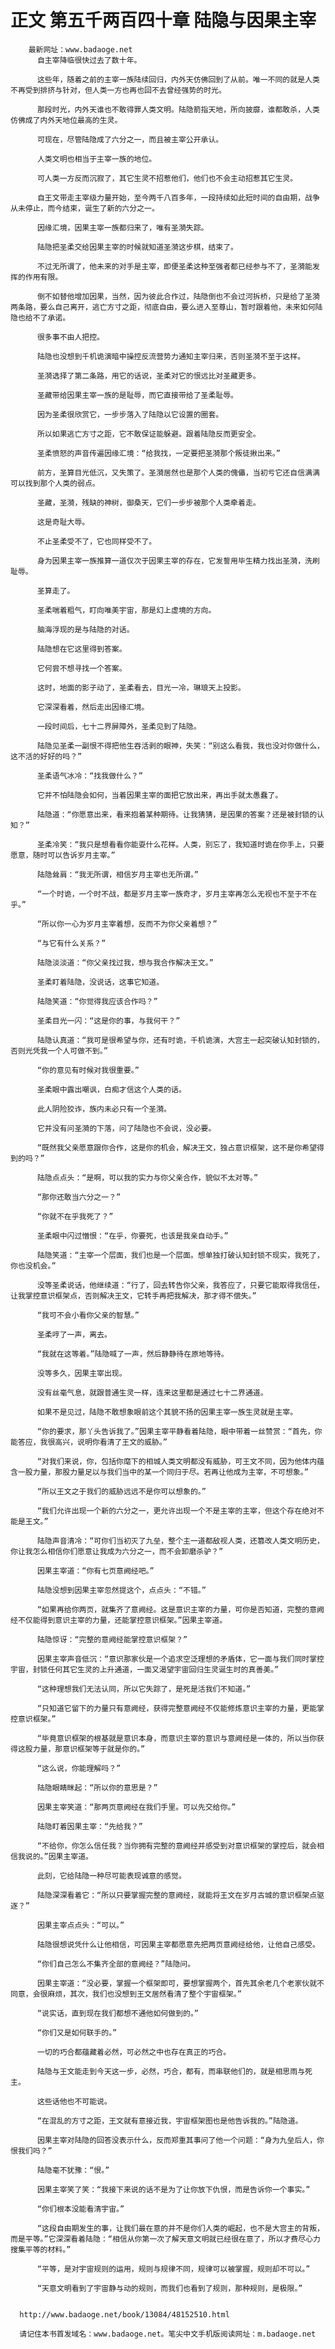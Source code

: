 # 正文 第五千两百四十章 陆隐与因果主宰
        最新网址：www.badaoge.net
          自主宰降临很快过去了数十年。
      
          这些年，随着之前的主宰一族陆续回归，内外天仿佛回到了从前。唯一不同的就是人类不再受到排挤与针对，但人类一方也再也回不去曾经强势的时光。
      
          那段时光，内外天谁也不敢得罪人类文明。陆隐箭指天地，所向披靡，谁都敢杀，人类仿佛成了内外天地位最高的生灵。
      
          可现在，尽管陆隐成了六分之一，而且被主宰公开承认。
      
          人类文明也相当于主宰一族的地位。
      
          可人类一方反而沉寂了，其它生灵不招惹他们，他们也不会主动招惹其它生灵。
      
          自王文带走主宰级力量开始，至今两千八百多年，一段持续如此短时间的自由期，战争从未停止，而今结束，诞生了新的六分之一。
      
          因缘汇境，因果主宰一族都归来了，唯有圣漪失踪。
      
          陆隐把圣柔交给因果主宰的时候就知道圣漪这步棋，结束了。
      
          不过无所谓了，他未来的对手是主宰，即便圣柔这种至强者都已经参与不了，圣漪能发挥的作用有限。
      
          倒不如替他增加因果，当然，因为彼此合作过，陆隐倒也不会过河拆桥，只是给了圣漪两条路，要么自己离开，逃亡方寸之距，彻底自由，要么进入至尊山，暂时跟着他，未来如何陆隐也给不了承诺。
      
          很多事不由人把控。
      
          陆隐也没想到千机诡演暗中操控反流营势力通知主宰归来，否则圣漪不至于这样。
      
          圣漪选择了第二条路，用它的话说，圣柔对它的恨远比对圣藏更多。
      
          圣藏带给因果主宰一族的是耻辱，而它直接带给了圣柔耻辱。
      
          因为圣柔很欣赏它，一步步落入了陆隐以它设置的圈套。
      
          所以如果逃亡方寸之距，它不敢保证能躲避。跟着陆隐反而更安全。
      
          圣柔愤怒的声音传遍因缘汇境：“给我找，一定要把圣漪那个叛徒揪出来。”
      
          前方，圣算目光低沉，又失策了。圣漪居然也是那个人类的傀儡，当初亏它还自信满满可以找到那个人类的弱点。
      
          圣藏，圣漪，残缺的神树，御桑天，它们一步步被那个人类牵着走。
      
          这是奇耻大辱。
      
          不止圣柔受不了，它也同样受不了。
      
          身为因果主宰一族推算一道仅次于因果主宰的存在，它发誓用毕生精力找出圣漪，洗刷耻辱。
      
          圣算走了。
      
          圣柔喘着粗气，盯向唯美宇宙，那是幻上虚境的方向。
      
          脑海浮现的是与陆隐的对话。
      
          陆隐想在它这里得到答案。
      
          它何尝不想寻找一个答案。
      
          这时，地面的影子动了，圣柔看去，目光一冷，琳琅天上投影。
      
          它深深看着，然后走出因缘汇境。
      
          一段时间后，七十二界屏障外，圣柔见到了陆隐。
      
          陆隐见圣柔一副恨不得把他生吞活剥的眼神，失笑：“别这么看我，我也没对你做什么，这不活的好好的吗？”
      
          圣柔语气冰冷：“找我做什么？”
      
          它并不怕陆隐会如何，当着因果主宰的面把它放出来，再出手就太愚蠢了。
      
          陆隐道：“你愿意出来，看来抱着某种期待。让我猜猜，是因果的答案？还是被封锁的认知？”
      
          圣柔冷笑：“我只是想看看你能耍什么花样。人类，别忘了，我知道时诡在你手上，只要愿意，随时可以告诉岁月主宰。”
      
          陆隐耸肩：“我无所谓，相信岁月主宰也无所谓。”
      
          “一个时诡，一个时不战，都是岁月主宰一族奇才，岁月主宰再怎么无视也不至于不在乎。”
      
          “所以你一心为岁月主宰着想，反而不为你父亲着想？”
      
          “与它有什么关系？”
      
          陆隐淡淡道：“你父亲找过我，想与我合作解决王文。”
      
          圣柔盯着陆隐，没说话，这事它知道。
      
          陆隐笑道：“你觉得我应该合作吗？”
      
          圣柔目光一闪：“这是你的事，与我何干？”
      
          陆隐认真道：“我可是很希望与你，还有时诡，千机诡演，大宫主一起突破认知封锁的，否则光凭我一个人可做不到。”
      
          “你的意见有时候对我很重要。”
      
          圣柔眼中露出嘲讽，白痴才信这个人类的话。
      
          此人阴险狡诈，族内未必只有一个圣漪。
      
          它并没有问圣漪的下落，问了陆隐也不会说，没必要。
      
          “既然我父亲愿意跟你合作，这是你的机会，解决王文，独占意识框架，这不是你希望得到的吗？”
      
          陆隐点点头：“是啊，可以我的实力与你父亲合作，貌似不太对等。”
      
          “那你还敢当六分之一？”
      
          “你就不在乎我死了？”
      
          圣柔眼中闪过憎恨：“在乎，你要死，也该是我亲自动手。”
      
          陆隐笑道：“主宰一个层面，我们也是一个层面。想单独打破认知封锁不现实，我死了，你也没机会。”
      
          没等圣柔说话，他继续道：“行了，回去转告你父亲，我答应了，只要它能取得我信任，让我掌控意识框架点，否则解决王文，它转手再把我解决，那才得不偿失。”
      
          “我可不会小看你父亲的智慧。”
      
          圣柔哼了一声，离去。
      
          “我就在这等着。”陆隐喊了一声，然后静静待在原地等待。
      
          没等多久，因果主宰出现。
      
          没有丝毫气息，就跟普通生灵一样，连来这里都是通过七十二界通道。
      
          如果不是见过，陆隐不敢想象眼前这个其貌不扬的因果主宰一族生灵就是主宰。
      
          “你的要求，那丫头告诉我了。”因果主宰平静看着陆隐，眼中带着一丝赞赏：“首先，你能答应，我很高兴，说明你看清了王文的威胁。”
      
          “对我们来说，你，包括你麾下的相城人类文明都没有威胁，可王文不同，因为他体内蕴含一股力量，那股力量足以与我们当中的某一个同归于尽。若再让他成为主宰，不可想象。”
      
          “所以王文之于我们的威胁远远不是你可以想象的。”
      
          “我们允许出现一个新的六分之一，更允许出现一个不是主宰的主宰，但这个存在绝对不能是王文。”
      
          陆隐声音清冷：“可你们当初灭了九垒，整个主一道都敌视人类，还篡改人类文明历史，你让我怎么相信你们愿意让我成为六分之一，而不会卸磨杀驴？”
      
          因果主宰道：“你有七页意阙经吧。”
      
          陆隐没想到因果主宰忽然提这个，点点头：“不错。”
      
          “如果再给你两页，就集齐了意阙经。这是意识主宰的力量，可你是否知道，完整的意阙经不仅能得到意识主宰的力量，还能掌控意识框架。”因果主宰道。
      
          陆隐惊讶：“完整的意阙经能掌控意识框架？”
      
          因果主宰声音低沉：“意识那家伙是一个追求空泛理想的矛盾体，它一面与我们同时掌控宇宙，封锁任何其它生灵的上升通道，一面又渴望宇宙回归生灵诞生时的真善美。”
      
          “这种理想我们无法认同，所以它失踪了，是死是活我们不知道。”
      
          “只知道它留下的力量只有意阙经，获得完整意阙经不仅能修炼意识主宰的力量，更能掌控意识框架。”
      
          “毕竟意识框架的根基就是意识本身，而意识主宰的意识与意阙经是一体的，所以当你获得这股力量，那意识框架等于就是你的。”
      
          “这么说，你能理解吗？”
      
          陆隐眼睛眯起：“所以你的意思是？”
      
          因果主宰笑道：“那两页意阙经在我们手里。可以先交给你。”
      
          陆隐盯着因果主宰：“先给我？”
      
          “不给你，你怎么信任我？当你拥有完整的意阙经并感受到对意识框架的掌控后，就会相信我说的。”因果主宰道。
      
          此刻，它给陆隐一种尽可能表现诚意的感觉。
      
          陆隐深深看着它：“所以只要掌握完整的意阙经，就能将王文在岁月古城的意识框架点驱逐？”
      
          因果主宰点点头：“可以。”
      
          陆隐很想说凭什么让他相信，可因果主宰都愿意先把两页意阙经给他，让他自己感受。
      
          “你们自己怎么不集齐全部的意阙经？”陆隐问。
      
          因果主宰道：“没必要，掌握一个框架即可，要想掌握两个，首先其余老几个老家伙就不同意，会很麻烦，其次，我们也没想到王文居然看清了整个宇宙框架。”
      
          “说实话，直到现在我们都想不通他如何做到的。”
      
          “你们又是如何联手的。”
      
          一切的巧合都蕴藏着必然，可必然之中也存在真正的巧合。
      
          陆隐与王文能走到今天这一步，必然，巧合，都有，而串联他们的，就是相思雨与死主。
      
          这些话他也不可能说。
      
          “在混乱的方寸之距，王文就有意接近我，宇宙框架图也是他告诉我的。”陆隐道。
      
          因果主宰对陆隐的回答没表示什么，反而郑重其事问了他一个问题：“身为九垒后人，你恨我们吗？”
      
          陆隐毫不犹豫：“恨。”
      
          因果主宰笑了笑：“我接下来说的话不是为了让你放下仇恨，而是告诉你一个事实。”
      
          “你们根本没能看清宇宙。”
      
          “这段自由期发生的事，让我们最在意的并不是你们人类的崛起，也不是大宫主的背叛，而是平等。”它深深看着陆隐：“相信从你第一次了解天意文明就已经很在意了，所以才费尽心力搜集平等的材料。”
      
          “平等，是对宇宙规则的运用，规则与规律不同，规律可以被掌握，规则却不可以。”
      
          “天意文明看到了宇宙静与动的规则，而我们也看到了规则，那种规则，是极限。”
      
      
      http://www.badaoge.net/book/13084/48152510.html
      
      请记住本书首发域名：www.badaoge.net。笔尖中文手机版阅读网址：m.badaoge.net